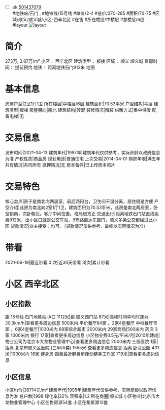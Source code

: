 - [ ] ok [501437079](https://bj.5i5j.com/ershoufang/501437079.html)  
 #地铁站/石门 ,  #地铁线/15号线
#单价/2-4 #总价/270-285 #面积/70-75   #区域/顺义/顺义城/小区-西辛北区 #在售 #所在楼层/中楼层 #总楼层/6层 #layout 
![layout](http://image2a.5i5j.com/bdir/layout/45c5a7316fb1430480d2ee5f194d4627.jpg_P5.jpg) 
# 简介 
 273万,  3.87万/m² 
小区： 西辛北区
建筑类型： 板楼
区域： 顺义 顺义城
看房时间： 提前预约
地铁： 距离地铁石门912米 地图
# 基本信息 
 房屋户型|2室1厅1卫
所在楼层|中楼层/6层
建筑面积|70.53平米
户型结构|平层
建筑类型|板楼
房屋朝向|南北
建筑结构|砖混
装修情况|精装
供暖方式|集中供暖
配备电梯|无
# 交易信息 
 发布时间|2021-04-13
建筑年代|1997年|建筑年代仅供参考，实际房龄以政府信息为准
产权性质|商品房
规划用途|普通住宅
上次交易|2014-04-01
购房年限|满五年
共有情况|共同所有
抵押情况|无
房本备件|已上传房本照片
# 交易特色 
 核心卖点|房子是南北向两居室，前后两阳台，卫生间干湿分离，居住很是方便
户型介绍|此房为南北向2室1厅1卫，建筑面积为70.53平米，此房是南北两居室，卧室朝南，次卧朝北，客厅中间位置，格局很方正
交通出行|距离地铁石门站直线距离912米，出小区口就是公交车站，915路直达东直门，顺义多条公交都经过此小区
贷款情况|业主接受：均可。（贷款情况仅供参考，最终以实际情况为准）
# 带看 
 2021-06-19|最近带看	 0|次|近30天带看	 3|次|累计带看
# 小区 西辛北区
## 小区指数 
 距 15号线 石门地铁站-A口 1112米|距 顺义西门站 87米|高峰时间平均时速为30.3km/h|查看更多周边信息
500米内 平价餐厅84家 ，2家4星餐厅
中档餐厅15家 ，6家4星餐厅|1000米内 89家综合超市
2000米内 29家商场|500米内 药店 3家
1000米内 银行 17家|查看更多周边信息
小区物业费0.5元/平米/月|2010年建成|物业公司为北京市大龙物业管理中心|查看更多周边信息
2000米内 三级医院 1家|距离 北京市顺义区医院 (三甲/A类) 1555米|查看更多周边信息
距离 卧龙公园 431米|1000米内 16家 健身房
距离最近健身房葎动健身工作室 719米|查看更多周边信息
## 小区信息 
 小区均价|36714元/m²
建筑年代|1995年|建筑年代仅供参考，实际房龄以政府信息为准
总户数|1998
绿化率|22%
容积率|1.2
所在商圈|顺义城
小区物业|北京市大龙物业管理中心
小区在售房源54套
小区在租房源12套
